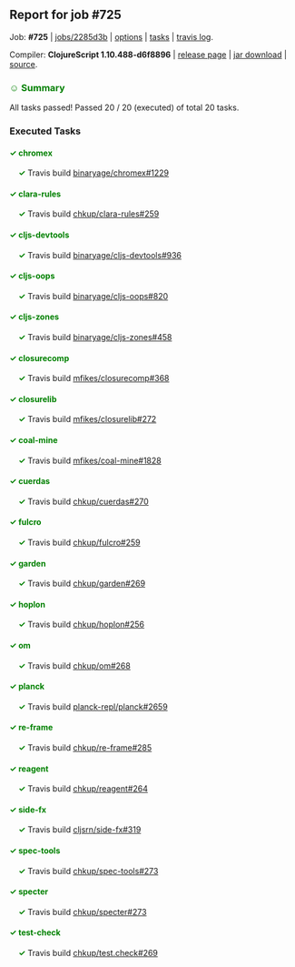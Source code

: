 ## Report for job #725

Job: **#725** | [jobs/2285d3b](https://github.com/cljs-oss/canary/commit/2285d3bbb07bf3e260d14cda2f5bf1d3d3e3171c) | [options](options.edn) | [tasks](tasks.edn) | [travis log](https://travis-ci.org/cljs-oss/canary/builds/467369201).

Compiler: **ClojureScript 1.10.488-d6f8896** | [release page](https://github.com/cljs-oss/canary/releases/tag/r1.10.488-d6f8896) | [jar download](https://github.com/cljs-oss/canary/releases/download/r1.10.488-d6f8896/clojurescript-1.10.488-d6f8896.jar) | [source](https://github.com/clojure/clojurescript/commit/d6f8896452b531a273f99f2716aaa08f09600063).

### <b style='color:green'>☺ Summary</b>

All tasks passed! Passed 20 / 20 (executed) of total 20 tasks.

### Executed Tasks

#### <b style='color:green'>&#x2713; chromex</b>
&nbsp;&nbsp;&nbsp;&nbsp;<b style='color:green'>&#x2713;</b> Travis build [binaryage/chromex#1229](https://travis-ci.org/binaryage/chromex/builds/467370204)<br>

#### <b style='color:green'>&#x2713; clara-rules</b>
&nbsp;&nbsp;&nbsp;&nbsp;<b style='color:green'>&#x2713;</b> Travis build [chkup/clara-rules#259](https://travis-ci.org/chkup/clara-rules/builds/467370200)<br>

#### <b style='color:green'>&#x2713; cljs-devtools</b>
&nbsp;&nbsp;&nbsp;&nbsp;<b style='color:green'>&#x2713;</b> Travis build [binaryage/cljs-devtools#936](https://travis-ci.org/binaryage/cljs-devtools/builds/467370202)<br>

#### <b style='color:green'>&#x2713; cljs-oops</b>
&nbsp;&nbsp;&nbsp;&nbsp;<b style='color:green'>&#x2713;</b> Travis build [binaryage/cljs-oops#820](https://travis-ci.org/binaryage/cljs-oops/builds/467370227)<br>

#### <b style='color:green'>&#x2713; cljs-zones</b>
&nbsp;&nbsp;&nbsp;&nbsp;<b style='color:green'>&#x2713;</b> Travis build [binaryage/cljs-zones#458](https://travis-ci.org/binaryage/cljs-zones/builds/467370215)<br>

#### <b style='color:green'>&#x2713; closurecomp</b>
&nbsp;&nbsp;&nbsp;&nbsp;<b style='color:green'>&#x2713;</b> Travis build [mfikes/closurecomp#368](https://travis-ci.org/mfikes/closurecomp/builds/467370217)<br>

#### <b style='color:green'>&#x2713; closurelib</b>
&nbsp;&nbsp;&nbsp;&nbsp;<b style='color:green'>&#x2713;</b> Travis build [mfikes/closurelib#272](https://travis-ci.org/mfikes/closurelib/builds/467370229)<br>

#### <b style='color:green'>&#x2713; coal-mine</b>
&nbsp;&nbsp;&nbsp;&nbsp;<b style='color:green'>&#x2713;</b> Travis build [mfikes/coal-mine#1828](https://travis-ci.org/mfikes/coal-mine/builds/467370221)<br>

#### <b style='color:green'>&#x2713; cuerdas</b>
&nbsp;&nbsp;&nbsp;&nbsp;<b style='color:green'>&#x2713;</b> Travis build [chkup/cuerdas#270](https://travis-ci.org/chkup/cuerdas/builds/467370231)<br>

#### <b style='color:green'>&#x2713; fulcro</b>
&nbsp;&nbsp;&nbsp;&nbsp;<b style='color:green'>&#x2713;</b> Travis build [chkup/fulcro#259](https://travis-ci.org/chkup/fulcro/builds/467370233)<br>

#### <b style='color:green'>&#x2713; garden</b>
&nbsp;&nbsp;&nbsp;&nbsp;<b style='color:green'>&#x2713;</b> Travis build [chkup/garden#269](https://travis-ci.org/chkup/garden/builds/467370235)<br>

#### <b style='color:green'>&#x2713; hoplon</b>
&nbsp;&nbsp;&nbsp;&nbsp;<b style='color:green'>&#x2713;</b> Travis build [chkup/hoplon#256](https://travis-ci.org/chkup/hoplon/builds/467370241)<br>

#### <b style='color:green'>&#x2713; om</b>
&nbsp;&nbsp;&nbsp;&nbsp;<b style='color:green'>&#x2713;</b> Travis build [chkup/om#268](https://travis-ci.org/chkup/om/builds/467370243)<br>

#### <b style='color:green'>&#x2713; planck</b>
&nbsp;&nbsp;&nbsp;&nbsp;<b style='color:green'>&#x2713;</b> Travis build [planck-repl/planck#2659](https://travis-ci.org/planck-repl/planck/builds/467370297)<br>

#### <b style='color:green'>&#x2713; re-frame</b>
&nbsp;&nbsp;&nbsp;&nbsp;<b style='color:green'>&#x2713;</b> Travis build [chkup/re-frame#285](https://travis-ci.org/chkup/re-frame/builds/467370265)<br>

#### <b style='color:green'>&#x2713; reagent</b>
&nbsp;&nbsp;&nbsp;&nbsp;<b style='color:green'>&#x2713;</b> Travis build [chkup/reagent#264](https://travis-ci.org/chkup/reagent/builds/467370317)<br>

#### <b style='color:green'>&#x2713; side-fx</b>
&nbsp;&nbsp;&nbsp;&nbsp;<b style='color:green'>&#x2713;</b> Travis build [cljsrn/side-fx#319](https://travis-ci.org/cljsrn/side-fx/builds/467370309)<br>

#### <b style='color:green'>&#x2713; spec-tools</b>
&nbsp;&nbsp;&nbsp;&nbsp;<b style='color:green'>&#x2713;</b> Travis build [chkup/spec-tools#273](https://travis-ci.org/chkup/spec-tools/builds/467370306)<br>

#### <b style='color:green'>&#x2713; specter</b>
&nbsp;&nbsp;&nbsp;&nbsp;<b style='color:green'>&#x2713;</b> Travis build [chkup/specter#273](https://travis-ci.org/chkup/specter/builds/467370313)<br>

#### <b style='color:green'>&#x2713; test-check</b>
&nbsp;&nbsp;&nbsp;&nbsp;<b style='color:green'>&#x2713;</b> Travis build [chkup/test.check#269](https://travis-ci.org/chkup/test.check/builds/467370342)<br>